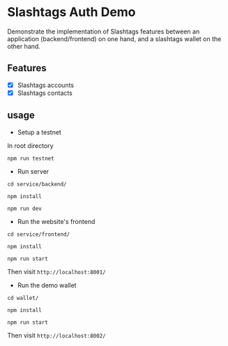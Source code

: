 # Slashtags Auth Demo

Demonstrate the implementation of Slashtags features between an application (backend/frontend) on one hand, and a slashtags wallet on the other hand.

## Features

- [x] Slashtags accounts
- [x] Slashtags contacts

## usage

- Setup a testnet

In root directory

```
npm run testnet
```

- Run server

```
cd service/backend/

npm install

npm run dev
```

- Run the website's frontend

```
cd service/frontend/

npm install

npm run start
```

Then visit `http://localhost:8001/`

- Run the demo wallet

```
cd wallet/

npm install

npm run start
```

Then visit `http://localhost:8002/`

